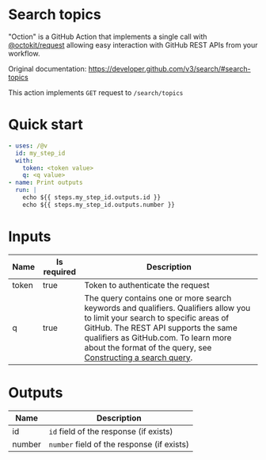 # Search topics

"Oction" is a GitHub Action that implements a single call with 
[@octokit/request](https://www.npmjs.com/package/@octokit/request)
allowing easy interaction with GitHub REST APIs from your workflow.

Original documentation: https://developer.github.com/v3/search/#search-topics

This action implements `GET` request to `/search/topics`


# Quick start

```yaml
- uses: /@v
  id: my_step_id
  with:
    token: <token value>
    q: <q value>
- name: Print outputs
  run: |
    echo ${{ steps.my_step_id.outputs.id }}
    echo ${{ steps.my_step_id.outputs.number }}
```


# Inputs

| Name | Is required | Description |
|---|---|---|
|token|true|Token to authenticate the request
|q|true|The query contains one or more search keywords and qualifiers. Qualifiers allow you to limit your search to specific areas of GitHub. The REST API supports the same qualifiers as GitHub.com. To learn more about the format of the query, see [Constructing a search query](https://developer.github.com/v3/search/#constructing-a-search-query).

# Outputs

| Name | Description |
|---|---|
|id|`id` field of the response (if exists)|
|number|`number` field of the response (if exists)|

